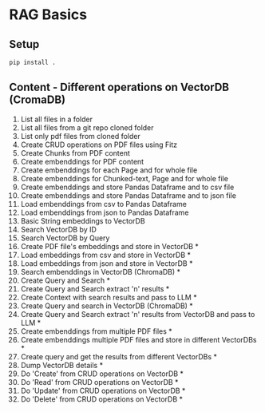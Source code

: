 # RAG Basics
## Setup
```sh
pip install .
```
## Content - Different operations on VectorDB (CromaDB)
1. List all files in a folder
2. List all files from a git repo cloned folder
3. List only pdf files from cloned folder
4. Create CRUD operations on PDF files using Fitz
5. Create Chunks from PDF content
6. Create embenddings for PDF content
7. Create embenddings for each Page and for whole file
8. Create embenddings for Chunked-text, Page and for whole file
9. Create embenddings and store Pandas Dataframe and to csv file
10. Create embenddings and store Pandas Dataframe and to json file
11. Load embenddings from csv to Pandas Dataframe
12. Load embenddings from json to Pandas Dataframe
13. Basic String embeddings to VectorDB
14. Search VectorDB by ID
15. Search VectorDB by Query
16. Create PDF file's embeddings and store in VectorDB *
17. Load embeddings from csv and store in VectorDB *
18. Load embeddings from json and store in VectorDB *
19. Search embenddings in VectorDB (ChromaDB) *
20. Create Query and Search *
19. Create Query and Search extract 'n' results *
20. Create Context with search results and pass to LLM *
21. Create Query and search in VectorDB (ChromaDB) *
22. Create Query and Search extract 'n' results from VectorDB and pass to LLM *
23. Create embenddings from multiple PDF files *
24. Create embenddings multiple PDF files and store in different VectorDBs  *
25. Create query and get the results from different VectorDBs *
26. Dump VectorDB details *
27. Do 'Create' from CRUD operations on VectorDB *
28. Do 'Read' from CRUD operations on VectorDB *
29. Do 'Update' from CRUD operations on VectorDB *
30. Do 'Delete' from CRUD operations on VectorDB *
